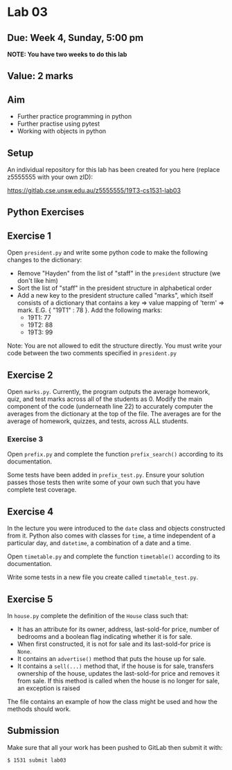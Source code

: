 # Lab 03

## Due: Week **4**, Sunday, 5:00 pm

**NOTE: You have two weeks to do this lab**

## Value: 2 marks

## Aim

* Further practice programming in python
* Further practise using pytest
* Working with objects in python

## Setup

An individual repository for this lab has been created for you here (replace z5555555 with your own zID):

https://gitlab.cse.unsw.edu.au/z5555555/19T3-cs1531-lab03

## Python Exercises

## Exercise 1

Open `president.py` and write some python code to make the following changes to the dictionary:
 * Remove "Hayden" from the list of "staff" in the `president` structure (we don't like him)
 * Sort the list of "staff" in the president structure in alphabetical order
 * Add a new key to the president structure called "marks", which itself consists of a dictionary that contains a key => value mapping of 'term' => mark. E.G. { "19T1" : 78 }. Add the following marks:
   * 19T1: 77
   * 19T2: 88
   * 19T3: 99

Note: You are not allowed to edit the structure directly. You must write your code between the two comments specified in `president.py`

## Exercise 2

Open `marks.py`. Currently, the program outputs the average homework, quiz, and test marks across all of the students as 0. Modify the main component of the code (underneath line 22) to accurately computer the averages from the dictionary at the top of the file. The averages are for the average of homework, quizzes, and tests, across ALL students.

### Exercise 3

Open `prefix.py` and complete the function `prefix_search()` according to its documentation.

Some tests have been added in `prefix_test.py`. Ensure your solution passes those tests then write some of your own such that you have complete test coverage.

## Exercise 4

In the lecture you were introduced to the `date` class and objects constructed from it. Python also comes with classes for `time`, a time independent of a particular day, and `datetime`, a combination of a date and a time.

Open `timetable.py` and complete the function `timetable()` according to its documentation.

Write some tests in a new file you create called `timetable_test.py`.

## Exercise 5

In `house.py` complete the definition of the `House` class such that:

* It has an attribute for its owner, address, last-sold-for price, number of bedrooms and a boolean flag indicating whether it is for sale.
* When first constructed, it is not for sale and its last-sold-for price is `None`.
* It contains an `advertise()` method that puts the house up for sale.
* It contains a `sell(...)` method that, if the house is for sale, transfers ownership of the house, updates the last-sold-for price and removes it from sale. If this method is called when the house is no longer for sale, an exception is raised

The file contains an example of how the class might be used and how the methods should work.

## Submission

Make sure that all your work has been pushed to GitLab then submit it with:

```bash
$ 1531 submit lab03
```
